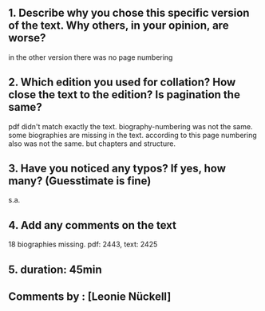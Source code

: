 ## 1. Describe why you chose this specific version of the text. Why others, in your opinion, are worse?

in the other version there was no page numbering
## 2. Which edition you used for collation? How close the text to the edition? Is pagination the same?

pdf didn't match exactly the text. biography-numbering was not the same. some biographies are missing in the text. according to this page numbering also was not the same. but chapters and structure.
## 3. Have you noticed any typos? If yes, how many? (Guesstimate is fine)

s.a.
## 4. Add any comments on the text

18 biographies missing. pdf: 2443, text: 2425
## 5. duration: 45min

## Comments by : [Leonie Nückell]
